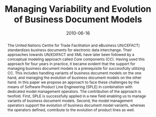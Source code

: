 ---
abstract: The United Nations Centre for Trade Facilitation and eBusiness UN/CEFACT)
  standardizes business documents for electronic data interchange. Their approaches
  towards UN/EDIFACT and XML have later been followed by a conceptual modeling approach
  called Core components (CC). Having used this approach for four years in practice,
  it became evident that the support for managing business document models is a prerequisite
  for successfully utilizing CC. This includes handling variants of business document
  models on the one hand, and managing the evolution of business document models on
  the other hand. In this paper we propose an approach to face these challenges by
  the means of Software Product Line Engineering (SPLE) in combination with dedicated
  model management operators. The contribution of the approach is twofold. First,
  SPLE is successfully applied in a new field enabling us to manage variants of business
  document models. Second, the model management operators support the evolution of
  business document model variants, whereas the operators defined, contribute to the
  evolution of product lines as well.
authors:
- Christian Pichler
- Martina Seidl
- Christian Huemer
date: '2010-06-16'
featured: false
links:
- name: Publik
  url: https://publik.tuwien.ac.at/showentry.php?ID=187834&lang=2
publication_types:
- '1'
publishDate: '2010-06-16'
title: Managing Variability and Evolution of Business Document Models
url_pdf: http://ceur-ws.org/Vol-625/MDPLE2010-paper6-Pichler.pdf
---